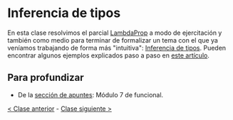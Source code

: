 # Inferencia de tipos

En esta clase resolvimos el parcial [LambdaProp](https://github.com/pdep-mit/ejemplos-de-clase-haskell/tree/master/clase6) a modo de ejercitación y también como medio para terminar de formalizar un tema con el que ya veníamos trabajando de forma más "intuitiva": [Inferencia de tipos](http://wiki.uqbar.org/wiki/articles/inferencia-de-tipos.html). Pueden encontrar algunos ejemplos explicados paso a paso en [este artículo](http://wiki.uqbar.org/wiki/articles/calculo-del-tipo-de-una-funcion-en-haskell.html).

## Para profundizar

- De la [sección de apuntes](http://www.pdep.com.ar/material/apuntes): Módulo 7 de funcional.

[< Clase anterior](https://github.com/pdep-mit/bitacora-de-clase/blob/master/clase-07.md) - [Clase siguiente >](https://github.com/pdep-mit/bitacora-de-clase/blob/master/clase-09.md)

